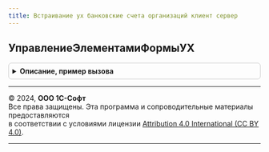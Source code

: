 ```yaml
---
title: Встраивание ух банковские счета организаций клиент сервер
---
```



## УправлениеЭлементамиФормыУХ
<details style="margin: 1em 0; padding: 0.5em; border: 1px solid #ccc; border-radius: 6px;">

<summary style="font-weight: bold; cursor: pointer;">Описание, пример вызова</summary>

```bsl

Процедура УправлениеЭлементамиФормыУХ(Форма) Экспорт
```

Пример вызова
```bsl
ВстраиваниеУХБанковскиеСчетаОрганизацийКлиентСервер.УправлениеЭлементамиФормыУХ(Форма) 
```
</details>

---

© 2024, **ООО 1С-Софт**  
Все права защищены. Эта программа и сопроводительные материалы предоставляются  
в соответствии с условиями лицензии [Attribution 4.0 International (CC BY 4.0)](https://creativecommons.org/licenses/by/4.0/legalcode).

---
